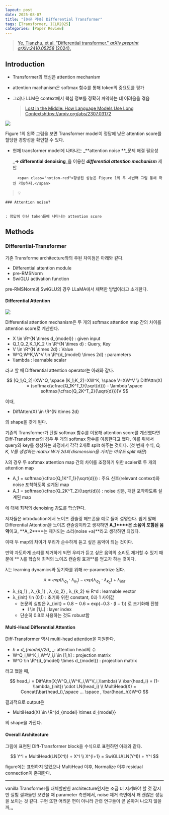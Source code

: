 ```yaml
---
layout: post
date: 2025-08-07
title: "[논문 리뷰] Differential Transformer"
tags: [Transformer, ICLR2025]
categories: [Paper Review]
---
```


> [Ye, Tianzhu, et al. "Differential transformer." ](https://arxiv.org/abs/2410.05258)[_arXiv preprint arXiv:2410.05258_](https://arxiv.org/abs/2410.05258)[ (2024).](https://arxiv.org/abs/2410.05258)



## Introduction

- Transformer의 핵심은 attention mechanism
- attention machanism은 softmax 함수를 통해 token의 중요도를 평가
- 그러나 LLM은 context에서 핵심 정보를 정확히 파악하는 데 어려움을 겪음

	> [Lost in the Middle: How Language Models Use Long Contextshttps://arxiv.org/abs/2307.03172](https://arxiv.org/abs/2307.03172)


![](https://prod-files-secure.s3.us-west-2.amazonaws.com/542b861c-36a8-4051-84e5-8804b6728dba/9083ea56-691a-4752-ae26-47f403431ac8/image.png?X-Amz-Algorithm=AWS4-HMAC-SHA256&X-Amz-Content-Sha256=UNSIGNED-PAYLOAD&X-Amz-Credential=ASIAZI2LB46632EAVDW3%2F20250915%2Fus-west-2%2Fs3%2Faws4_request&X-Amz-Date=20250915T022227Z&X-Amz-Expires=3600&X-Amz-Security-Token=IQoJb3JpZ2luX2VjEPD%2F%2F%2F%2F%2F%2F%2F%2F%2F%2FwEaCXVzLXdlc3QtMiJHMEUCICRcCACkgS9H1cDJX0zHxZCAcP4%2B%2B%2Fq9EuamhhAh3qaHAiEAuh8ajChLcY4RZ2%2FiDbZyUm1ci9cW3wc4sacr2Va4Q%2Fsq%2FwMIaBAAGgw2Mzc0MjMxODM4MDUiDNoL1DTFW7QIYfWTLCrcA6Vm6aup5vfbHasiGAPjBo1%2BtpzLkIgszKt5LCrm8YIFDjw%2BGD2eNjhqHaXkhsAHKpnn%2FecWauG1dTkhRd5NvyzwrRuBPkAyNpOXpXnpNYfHCTQE2rIk9n7OwQr3KPiVpqZJXYy7EK5SBX4wImfmwpOVQ5FSYnHlDuBIKzKqTeIKt42vgBAWeZfZAhHpy0r83SqwQUPN221QBqsqaJ6ScaKBTgr88wXoI6Jx%2BJGurs1BI%2BQpV1tTai9Qi%2B8LG2JgcDM8szbfeNsRxq6bHcw%2BrZvJHi%2Fb8tJ4ZS4u%2FzWYa9cnxVQP5DdtnvK7jVb61USUwHn4DxD6xA4mNg7mmrkyVt20Uzl8TazqXBcjEBAnqFrkSyJdcDWzyo4c2TtXUZpbK9prHbMlzPqD4V%2BERtEE5Uz9Vmvg%2BE9bGLwz4BNsau4pw3ZuoeDgcsgbIiuUR6yq1EA4MCDSbuIXdw5Z3mVIu4zqQL6W81YqeyQKcH7%2B8Dw2R8wr17iK%2BSr6PDKJQYX1meI%2Bawu6%2FLcrOu0ByH0Pmzw6gWLFf27IwEzdpsmemSd3JDgmtV%2B5gMsvAk02eSYfeTSUrWG7S%2FsEVnH0boQyZnCVtTWKwepx9NfPcdx078Srinj5LcD8iVX6r8wWMNmcncYGOqUBk2CZaGpmG1rsqp1cF3ch4XP3kH5M3axU1NwSh6XYP1irVr5s9uTLmYKMar6s4IYRTcwDGEfzM6I6W99aNjW%2F3H058qnig4UOlzwju7OzRdBcM25TAM0kUoKHderPesY6i7f85sElrWxiFizg8k%2BKP4RTomh9f1IJ5qyY6Rzv3FyWy%2BBZT19igwAEAEw6vH3QGJ1WwxTacyz1JcqJdMXj5qoA%2FyIS&X-Amz-Signature=3ab84432b7a234f61db16b9e4e79af9d6c11f34b54fc5f51aca2e06735c32cbc&X-Amz-SignedHeaders=host&x-amz-checksum-mode=ENABLED&x-id=GetObject)


Figure 1의 왼쪽 그림을 보면 Transformer model이 정답에 낮은 attention score를 할당한 경향성을 확인할 수 있다.

- 현재 transformer model에 나타나는 _**attention noise **_문제 해결 필요성

	_**→ differential denoising**_을 이용한 _**differential attention mechanism**_ 제안


		<span class="notion-red">향상된 성능은 Figure 1의 두 세번째 그림 통해 확인 가능하다.</span>


> 💡 


	### Attention noise?


	: 정답이 아닌 token들에 나타나는 attention score



## Methods



### Differential-Transformer


기존 Transforme architecture와의 주된 차이점은 아래와 같다.

- Differential attention module
- pre-RMSNorm
- SwiGLU activation function

pre-RMSNorm과 SwiGLU의 경우 LLaMA에서 채택한 방법이라고 소개한다.



#### Differential Attention


![](https://prod-files-secure.s3.us-west-2.amazonaws.com/542b861c-36a8-4051-84e5-8804b6728dba/116d70b2-1963-4810-9167-f4c7d8a06e8f/image.png?X-Amz-Algorithm=AWS4-HMAC-SHA256&X-Amz-Content-Sha256=UNSIGNED-PAYLOAD&X-Amz-Credential=ASIAZI2LB46632EAVDW3%2F20250915%2Fus-west-2%2Fs3%2Faws4_request&X-Amz-Date=20250915T022227Z&X-Amz-Expires=3600&X-Amz-Security-Token=IQoJb3JpZ2luX2VjEPD%2F%2F%2F%2F%2F%2F%2F%2F%2F%2FwEaCXVzLXdlc3QtMiJHMEUCICRcCACkgS9H1cDJX0zHxZCAcP4%2B%2B%2Fq9EuamhhAh3qaHAiEAuh8ajChLcY4RZ2%2FiDbZyUm1ci9cW3wc4sacr2Va4Q%2Fsq%2FwMIaBAAGgw2Mzc0MjMxODM4MDUiDNoL1DTFW7QIYfWTLCrcA6Vm6aup5vfbHasiGAPjBo1%2BtpzLkIgszKt5LCrm8YIFDjw%2BGD2eNjhqHaXkhsAHKpnn%2FecWauG1dTkhRd5NvyzwrRuBPkAyNpOXpXnpNYfHCTQE2rIk9n7OwQr3KPiVpqZJXYy7EK5SBX4wImfmwpOVQ5FSYnHlDuBIKzKqTeIKt42vgBAWeZfZAhHpy0r83SqwQUPN221QBqsqaJ6ScaKBTgr88wXoI6Jx%2BJGurs1BI%2BQpV1tTai9Qi%2B8LG2JgcDM8szbfeNsRxq6bHcw%2BrZvJHi%2Fb8tJ4ZS4u%2FzWYa9cnxVQP5DdtnvK7jVb61USUwHn4DxD6xA4mNg7mmrkyVt20Uzl8TazqXBcjEBAnqFrkSyJdcDWzyo4c2TtXUZpbK9prHbMlzPqD4V%2BERtEE5Uz9Vmvg%2BE9bGLwz4BNsau4pw3ZuoeDgcsgbIiuUR6yq1EA4MCDSbuIXdw5Z3mVIu4zqQL6W81YqeyQKcH7%2B8Dw2R8wr17iK%2BSr6PDKJQYX1meI%2Bawu6%2FLcrOu0ByH0Pmzw6gWLFf27IwEzdpsmemSd3JDgmtV%2B5gMsvAk02eSYfeTSUrWG7S%2FsEVnH0boQyZnCVtTWKwepx9NfPcdx078Srinj5LcD8iVX6r8wWMNmcncYGOqUBk2CZaGpmG1rsqp1cF3ch4XP3kH5M3axU1NwSh6XYP1irVr5s9uTLmYKMar6s4IYRTcwDGEfzM6I6W99aNjW%2F3H058qnig4UOlzwju7OzRdBcM25TAM0kUoKHderPesY6i7f85sElrWxiFizg8k%2BKP4RTomh9f1IJ5qyY6Rzv3FyWy%2BBZT19igwAEAEw6vH3QGJ1WwxTacyz1JcqJdMXj5qoA%2FyIS&X-Amz-Signature=16695128bac4b9acb9d90fdb805696e81af9b93e1979aff21ea74be84210674c&X-Amz-SignedHeaders=host&x-amz-checksum-mode=ENABLED&x-id=GetObject)


Differential attention mechanism은 두 개의 softmax attention map 간의 차이를 attention score로 계산한다.

- X \in \R^{N \times d\_{model}} : given input
- Q\_1,Q\_2,K\_1,K\_2 \in \R^{N \times d} : Query, Key
- V \in \R^{N \times 2d} : Value
- W^Q,W^K,W^V \in \R^{d\_{model} \times 2d} : parameters
- \lambda : learnable scalar

라고 할 때 Differential attention operator는 아래와 같다.


$$
[Q_1;Q_2]=XW^Q, \space [K_1;K_2]=XW^K, \space V=XW^V \\
DiffAttn(X) = (softmax(\cfrac{Q_1K^T_1}{\sqrt{d}}) - \lambda \space softmax(\cfrac{Q_2K^T_2}{\sqrt{d}}))V
$$


이때,

- DiffAtten(X) \in \R^{N \times 2d}

의 shape을 갖게 된다.


기존의 Transformer가 단일 softmax 함수를 이용해 attention score를 계산했다면 Diff-Transformer의 경우 두 개의 softmax 함수를 이용한다고 했다. 이를 위해서 query와 key를 생성하는 과정에서 각각 2개로 split 해주는 것이다. <span class="notion-red">(첫 번째 수식, </span><span class="notion-red">_Q, K, V를 생성하는 matrix W가 2d의 dismension을 가지는 이유도 split 때문_</span><span class="notion-red">)</span>


 λ의 경우 두 softmax attention map 간의 차이를 조정하기 위한 scaler로 두 개의 attention map

- A\_1 = softmax(\cfrac{Q\_1K^T\_1}{\sqrt{d}}) : 주요 신호(relevant context)와 noise 포착하도록 설계된 map
- A\_1 = softmax(\cfrac{Q\_2K^T\_2}{\sqrt{d}}) : noise 성분, 패턴 포착하도록 설계된 map 

에 대해 최적의 denoising 강도를 학습한다.


저자들은 introduction에서 노이즈 캔슬링 헤드폰을 예로 들어 설명한다. 쉽게 말해 Differential Attention을 노이즈 캔슬링이라고 생각하면 **A\_1****은 소음이 포함된 음악**이고, **A\_2****는 제거되는 소리(noise +a)**라고 생각하면 되겠다. 


이때 두 map의 차이가 우리가 순수하게 듣고 싶은 음악이 되는 것이다. 


만약 과도하게 소리를 제거하게 되면 우리가 듣고 싶은 음악의 소리도 제거할 수 있기 때문에 ** λ를 학습해 최적의 노이즈 캔슬링 효과**를 얻고자 하는 것이다.


λ는 learning dynamics와 동기화를 위해 re-parametrize 된다.


$$
\lambda = exp(\lambda_{q_1} \cdot \lambda_{k_1}) - exp(\lambda_{q_2} \cdot \lambda_{k_2}) + \lambda_{init}
$$

- λ\_{q\_1} , λ\_{k\_1} , λ\_{q\_2} , λ\_{k\_2} ∈ R^d : learnable vector
- λ\_{init} \in (0,1) : 초기화 위한 constant, 0과 1 사이값
	- 논문의 실험은 λ\_{init} = 0.8 − 0.6 × exp(−0.3 · (l − 1)) 로 초기화해 진행
		- l \in [1,L] : layer index
	- 단순히 0.8로 사용하는 것도 robust함


#### **Multi-Head Differential Attention**


Diff-Transformer 역시 multi-head attention을 지원한다.

- _h = d\_{model}/2d__ _: attention head의 수
- W^Q\_i,W^K\_i,W^V\_i,i \in [1,h] : projection matrix
- W^O \in \R^{d\_{model} \times d\_{model}} : projection matrix

라고 했을 때,


$$
head_i = DiffAttn(X;W^Q_i,W^K_i,W^V_i,\lambda) \\
\bar{head_i} = (1-\lambda_{init}) \cdot LN(head_i) \\
MultiHead(X) = Concat(\bar{head_i},\space ... \space , \bar{head_h})W^O
$$


결과적으로 output은

- MultiHead(X) \in \R^{d\_{model} \times d\_{model}}

의 shape을 가진다.



#### Overall Architecture


그림에 표현된 Diff-Transformer block을 수식으로 표현하면 아래와 같다.


$$
Y^l = MultiHead(LN(X^l)) + X^l \\
X^{l+1} = SwiGLU(LN(Y^l)) + Y^l
$$


figure에는 표현하지 않았으나 MultiHead 이후, Normalize 이후 residual connection이 존재한다.


---


vanilla Transformer를 대체할만한 architecture인지는 조금 더 지켜봐야 할 것 같지만 실험 결과들만 보았을 때 parameter 측면에서, noise 제거 측면에서 꽤 괜찮은 성능을 보이는 것 같다. 구현 또한 어려운 편이 아니라 관련 연구들이 곧 쏟아져 나오지 않을까,,,

